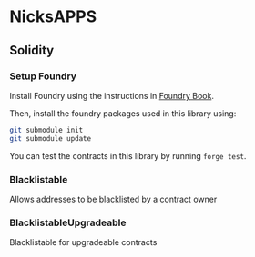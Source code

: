 # NicksAPPS

## Solidity
### Setup Foundry
Install Foundry using the instructions in [Foundry Book](https://book.getfoundry.sh/getting-started/installation).

Then, install the foundry packages used in this library using:
```bash
git submodule init
git submodule update
```

You can test the contracts in this library by running `forge test`.

### Blacklistable
Allows addresses to be blacklisted by a contract owner

### BlacklistableUpgradeable
Blacklistable for upgradeable contracts